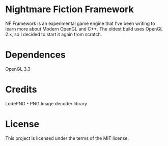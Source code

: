 # Nightmare Fiction Framework
NF Framework is an experimental game engine that I've been writing to learn more about Modern OpenGL and C++. The oldest build uses OpenGL 2.x, so I decided to start it again from scratch.

# Dependences
OpenGL 3.3

# Credits
LodePNG - PNG Image decoder library

# License
This project is licensed under the terms of the MIT license.
